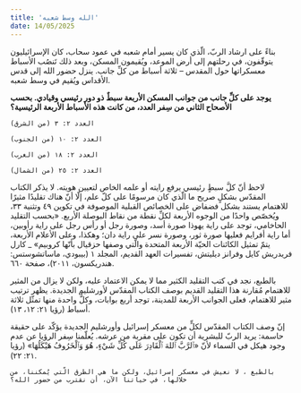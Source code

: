 ```yaml
---
title: 'الله وسط شعبه'
date: 14/05/2025
---
```


بناءً على ارشاد الربّ، الّذي كان يسير أمام شعبه في عمود سحاب، كان الإسرائيليون يتوقّفون، في رحلتهم إلى أرض الموعد، ويُقيمون المسكن، وبعد ذلك تَنصُب الأسباط معسكراتها حول المقدس – ثلاثة أسباط من كلِّ جانب. ينزل حضور الله إلى قدس الأقداس ويُقيم في وسط شعبه.

**يوجد على كلِّ جانب من جوانب المسكن الأربعة سبطٌ ذو دور رئيسي وقيادي. بحسب الأصحاح الثاني من سِفر العدد، من كانت هذه الأسباط الأربعة الرئيسية؟**

`العدد ٢: ٣ (من الشرق)`

`العدد ٢: ١٠ (من الجنوب)`

`العدد ٢: ١٨ (من الغرب)`

`العدد ٢: ٢٥ (من الشمال)`

لاحظ أنّ كلَّ سبطٍ رئيسي يرفع رايته أو علمه الخاص لتعيين هويته. لا يذكر الكتاب المقدّس بشكلٍ صريح ما الّذي كان مرسومًا على كلّ علم، إلّا أنّ هناك تقليدًا مثيرًا للاهتمام يستند بشكل فضفاض على الخصائص القبلية الموصوفة في تكوين ٤٩ وتثنية ٣٣، ويُخصّص واحدًا من الوجوه الأربعة لكلِّ نقطة من نقاط البوصلة الأربع. «بحسب التقليد الحاخامي، توجد على راية يهوذا صورة أسد، وصورة رجل أو رأس رجل على راية رأوبين، أما راية أفرايم فعليها صورة ثور، وصورة نسر على راية دان؛ وهكذا، وعلى الأعلام الأربعة، يتمّ تمثيل الكائنات الحيّة الأربعة المتحدة والّتي وصفها حزقيال بأنّها كروبيم» _ كارل فريدريش كايل وفرانز ديليتش، تفسيرات العهد القديم، المجلد ١ (بيبودي، ماساتشوستس: هندريكسون، ٢٠١١)، صفحة ٦٦٠.

بالطبع، نجد في كتب التقليد الكثير مما لا يمكن الاعتماد عليه، ولكن لا يزال من المثير للاهتمام مُقارنة هذا التقليد القديم بوصف الكتاب المقدّس لأورشليم الجديدة. يظهر ترتيب مثير للاهتمام، فعلى الجوانب الأربعة للمدينة، توجد أربع بوابات، وكلٌّ واحدة منها تمثّل ثلاثة أسباط  (رؤيا ٢١: ١٢، ١٣).

إنّ وصف الكتاب المقدّس لكلٍّ من معسكر إسرائيل وأورشليم الجديدة يؤكّد على حقيقة حاسمة: يريد الربّ للبشرية أن تكون على مقربة من عرشه. يُعلّمنا سِفر الرؤيا عن عدم وجود هيكل في السماء لأنّ «ٱلرَّبَّ ٱللهَ ٱلْقَادِرَ عَلَى كُلِّ شَيْءٍ، هُوَ وَٱلْخَرُوفُ هَيْكَلُهَا» (رؤيا ٢١: ٢٢).

`بالطبع ، لا نعيش في معسكر إسرائيل، ولكن ما هي الطرق الّتي يُمكننا، من خلالها، في حياتنا الآن، أن نقترب من حضور الله؟`